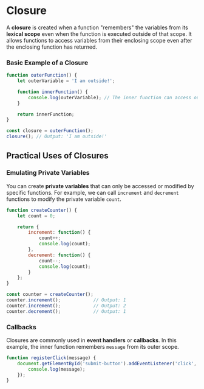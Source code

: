 # Closure
A **closure** is created when a function "remembers" the variables from its **lexical scope** even 
when the function is executed outside of that scope. It allows functions to access variables from
their enclosing scope even after the enclosing function has returned.

### Basic Example of a Closure
```js
function outerFunction() {
    let outerVariable = 'I am outside!';

    function innerFunction() {
        console.log(outerVariable); // The inner function can access outerVariable
    }

    return innerFunction;
}

const closure = outerFunction();
closure(); // Output: 'I am outside!'
```

## Practical Uses of Closures
### Emulating Private Variables
You can create **private variables** that can only be accessed or modified by specific functions. For example, we can call `increment` and `decrement` functions to modify the private variable `count`.
```js
function createCounter() {
    let count = 0;

    return {
        increment: function() {
            count++;
            console.log(count);
        },
        decrement: function() {
            count--;
            console.log(count);
        }
    };
}

const counter = createCounter();
counter.increment();            // Output: 1
counter.increment();            // Output: 2
counter.decrement();            // Output: 1
```

### Callbacks
Closures are commonly used in **event handlers** or **callbacks**. In this example, the inner function remembers `message` from its outer scope.

```js
function registerClick(message) {
    document.getElementById('submit-button').addEventListener('click', () => {
        console.log(message);
    });
}
```

